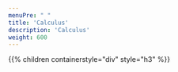 ```yaml
---
menuPre: " "
title: 'Calculus'
description: 'Calculus'
weight: 600
---
```


{{% children containerstyle="div" style="h3" %}}
